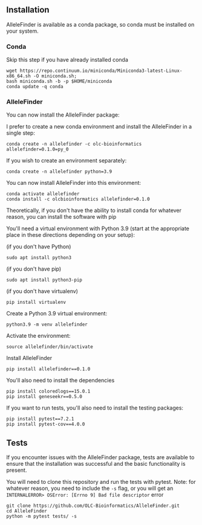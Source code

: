 ## Installation

AlleleFinder is available as a conda package, so conda must be installed on your system.

### Conda

Skip this step if you have already installed conda

```
wget https://repo.continuum.io/miniconda/Miniconda3-latest-Linux-x86_64.sh -O miniconda.sh;
bash miniconda.sh -b -p $HOME/miniconda
conda update -q conda
```

### AlleleFinder

You can now install the AlleleFinder package:

I prefer to create a new conda environment and install the AlleleFinder in a single step:

`conda create -n allelefinder -c olc-bioinformatics allelefinder=0.1.0=py_0`

If you wish to create an environment separately:

`conda create -n allelefinder python=3.9`

You can now install AlleleFinder into this environment:

```
conda activate allelefinder
conda install -c olcbioinformatics allelefinder=0.1.0
```

Theoretically, if you don't have the ability to install conda for whatever reason, you can install the software with pip

You'll need a virtual environment with Python 3.9 (start at the appropriate place in these directions depending on your setup):

(if you don't have Python)

`sudo apt install python3`

(if you don't have pip)

`sudo apt install python3-pip`

(if you don't have virtualenv)

`pip install virtualenv`

Create a Python 3.9 virtual environment:

`python3.9 -m venv allelefinder`

Activate the environment:

`source allelefinder/bin/activate`

Install AlleleFinder

`pip install allelefinder==0.1.0`

You'll also need to install the dependencies

```
pip install coloredlogs==15.0.1
pip install geneseekr==0.5.0
```

If you want to run tests, you'll also need to install the testing packages:

```
pip install pytest==7.2.1
pip install pytest-cov==4.0.0
```


## Tests

If you encounter issues with the AlleleFinder package, tests are available to ensure that the installation was successful and the basic functionality is present.

You will need to clone this repository and run the tests with pytest. Note: for whatever reason, you need to include the `-s` flag, or you will get an `INTERNALERROR> OSError: [Errno 9] Bad file descriptor` error 

```
git clone https://github.com/OLC-Bioinformatics/AlleleFinder.git
cd AlleleFinder
python -m pytest tests/ -s
```



